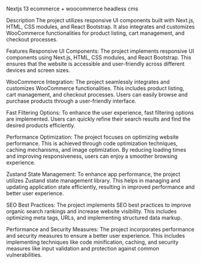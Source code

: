 Nextjs 13 ecommerce + woocommerce headless cms



Description
The project utilizes responsive UI components built with Next.js, HTML, CSS modules, and React Bootstrap. It also integrates and customizes WooCommerce functionalities for product listing, cart management, and checkout processes.

Features
Responsive UI Components: The project implements responsive UI components using Next.js, HTML, CSS modules, and React Bootstrap. This ensures that the website is accessible and user-friendly across different devices and screen sizes.

WooCommerce Integration: The project seamlessly integrates and customizes WooCommerce functionalities. This includes product listing, cart management, and checkout processes. Users can easily browse and purchase products through a user-friendly interface.

Fast Filtering Options: To enhance the user experience, fast filtering options are implemented. Users can quickly refine their search results and find the desired products efficiently.

Performance Optimization: The project focuses on optimizing website performance. This is achieved through code optimization techniques, caching mechanisms, and image optimization. By reducing loading times and improving responsiveness, users can enjoy a smoother browsing experience.

Zustand State Management: To enhance app performance, the project utilizes Zustand state management library. This helps in managing and updating application state efficiently, resulting in improved performance and better user experience.

SEO Best Practices: The project implements SEO best practices to improve organic search rankings and increase website visibility. This includes optimizing meta tags, URLs, and implementing structured data markup.

Performance and Security Measures: The project incorporates performance and security measures to ensure a better user experience. This includes implementing techniques like code minification, caching, and security measures like input validation and protection against common vulnerabilities.
